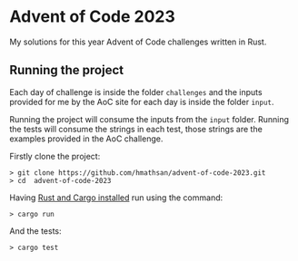 # Advent of Code 2023

My solutions for this year Advent of Code challenges written in Rust. 

## Running the project

Each day of challenge is inside the folder `challenges` and the inputs 
provided for me by the AoC site for each day is inside the folder `input`.

Running the project will consume the inputs from the `input` folder.
Running the tests will consume the strings in each test, those strings
are the examples provided in the AoC challenge.

Firstly clone the project:

```shell
> git clone https://github.com/hmathsan/advent-of-code-2023.git
> cd  advent-of-code-2023
```

Having [Rust and Cargo installed](https://www.rust-lang.org) run 
using the command:

```shell
> cargo run
```

And the tests:

```shell
> cargo test
```